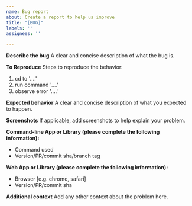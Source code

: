 ```yaml
---
name: Bug report
about: Create a report to help us improve
title: "[BUG]"
labels: ''
assignees: ''

---
```


**Describe the bug**
A clear and concise description of what the bug is.

**To Reproduce**
Steps to reproduce the behavior:
1. cd to '....'
2. run command '....'
4. observe error '....'

**Expected behavior**
A clear and concise description of what you expected to happen.

**Screenshots**
If applicable, add screenshots to help explain your problem.

**Command-line App or Library (please complete the following information):**
 - Command used
 - Version/PR/commit sha/branch tag

**Web App or Library (please complete the following information):**
 - Browser [e.g. chrome, safari]
 - Version/PR/commit sha

**Additional context**
Add any other context about the problem here.
